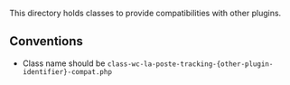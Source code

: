 This directory holds classes to provide compatibilities with other plugins.

## Conventions

* Class name should be `class-wc-la-poste-tracking-{other-plugin-identifier}-compat.php`

